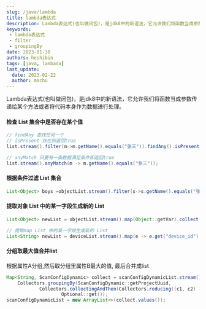 ```yaml
---
slug: /java/lambda
title: lambda表达式
description: Lambda表达式(也叫做闭包)，是jdk8中的新语法，它允许我们将函数当成参数传递给某个方法或者将代码本身作为数据进行处理。
keywords:
 - lambda表达式
 - filter
 - groupingBy
date: 2023-01-30
authors: heshibin
tags: [java, lambada]
last_update:
  date: 2023-02-22
  author: machu
---
```


Lambda表达式(也叫做闭包)，是jdk8中的新语法，它允许我们将函数当成参数传递给某个方法或者将代码本身作为数据进行处理。

#### 检查 List 集合中是否存在某个值
```java
// findAny 查找任何一个
// isPresent 存在则返回true
list.stream().filter(m->m.getName().equals("张三")).findAny().isPresent();

// anyMatch 只要有一条数据满足条件即返回true
list.stream().anyMatch(m -> m.getName().equals("张三"));
```

#### 根据条件过滤 List 集合
```java
List<Object> boys =objectList.stream().filter(s->s.getName().equals("张三")).collect(Collectors.toList());
```

#### 提取对象 List 中的某一字段生成新的 List
```java
List<Object> newList = objectList.stream().map(Object::getVar).collect(Collectors.toList());

// 提取map List 中的某一字段生成新的 List
List<String> newList = deviceList.stream().map(e -> e.get("device_id").toString()).collect(Collectors.toList());
```

#### 分组取最大值合并list
根据属性A分组,然后取分组里属性B最大的值, 最后合并成list
```java
Map<String, ScanConfigDynamic> collect = scanConfigDynamicList.stream().collect(
    Collectors.groupingBy(ScanConfigDynamic::getProjectUuid,
            Collectors.collectingAndThen(Collectors.reducing((c1, c2) -> c1.getId().intValue() > c2.getId().intValue() ? c1 : c2),
                    Optional::get)));
scanConfigDynamicList = new ArrayList<>(collect.values());
```
